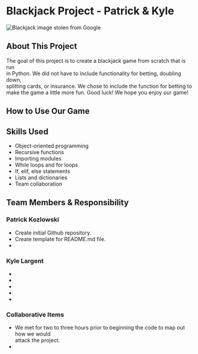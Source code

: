 # Blackjack Project - Patrick & Kyle

![Blackjack image stolen from Google](https://www.gamblingsites.com/wp-content/uploads/2019/01/Blackjack-1200x675.png)

## About This Project

The goal of this project is to create a blackjack game from scratch that is run   
in Python. We did not have to include functionality for betting, doubling down,   
splitting cards, or insurance. We chose to include the function for betting to   
make the game a little more fun. Good luck! We hope you enjoy our game!

## How to Use Our Game



## Skills Used

- Object-oriented programming
- Recursive functions
- Importing modules
- While loops and for loops
- If, elif, else statements
- Lists and dictionaries
- Team collaboration

## Team Members & Responsibility

### Patrick Kozlowski

- Create initial Github repository.
- Create template for README.md file.
- 

### Kyle Largent

- 
- 
- 
- 
- 

### Collaborative Items

- We met for two to three hours prior to beginning the code to map out how we would   
attack the project.
- 